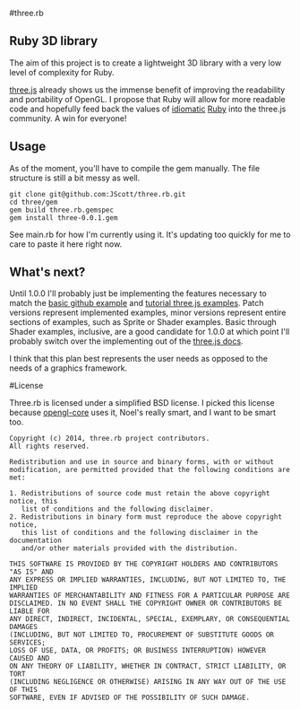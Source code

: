 #three.rb

## Ruby 3D library

The aim of this project is to create a lightweight 3D library with a very low level of complexity for Ruby.

[three.js](https://github.com/mrdoob/three.js/) already shows us the immense benefit of improving the readability and portability of OpenGL. I propose that Ruby will allow for more readable code and hopefully feed back the values of [idiomatic](http://rubylove.io/howto/2013/11/23/idomatic-ruby-1/) [Ruby](http://davidraffauf.com/2013/01/30/writing-more-idiomatic-ruby-code/) into the three.js community. A win for everyone!

## Usage

As of the moment, you'll have to compile the gem manually. The file structure is still a bit messy as well.

```
git clone git@github.com:JScott/three.rb.git
cd three/gem
gem build three.rb.gemspec
gem install three-0.0.1.gem
```

See main.rb for how I'm currently using it. It's updating too quickly for me to care to paste it here right now.

## What's next?

Until 1.0.0 I'll probably just be implementing the features necessary to match the [basic github example](https://github.com/mrdoob/three.js/blob/master/README.md) and [tutorial three.js examples](http://stemkoski.github.io/Three.js/). Patch versions represent implemented examples, minor versions represent entire sections of examples, such as Sprite or Shader examples. Basic through Shader examples, inclusive, are a good candidate for 1.0.0 at which point I'll probably switch over the implementing out of the [three.js docs](http://threejs.org/docs/).

I think that this plan best represents the user needs as opposed to the needs of a graphics framework.

#License

Three.rb is licensed under a simplified BSD license. I picked this license because [opengl-core](https://github.com/nilium/ruby-opengl) uses it, Noel's really smart, and I want to be smart too.

    Copyright (c) 2014, three.rb project contributors.
    All rights reserved.

    Redistribution and use in source and binary forms, with or without
    modification, are permitted provided that the following conditions are met:

    1. Redistributions of source code must retain the above copyright notice, this
       list of conditions and the following disclaimer.
    2. Redistributions in binary form must reproduce the above copyright notice,
       this list of conditions and the following disclaimer in the documentation
       and/or other materials provided with the distribution. 

    THIS SOFTWARE IS PROVIDED BY THE COPYRIGHT HOLDERS AND CONTRIBUTORS "AS IS" AND
    ANY EXPRESS OR IMPLIED WARRANTIES, INCLUDING, BUT NOT LIMITED TO, THE IMPLIED
    WARRANTIES OF MERCHANTABILITY AND FITNESS FOR A PARTICULAR PURPOSE ARE
    DISCLAIMED. IN NO EVENT SHALL THE COPYRIGHT OWNER OR CONTRIBUTORS BE LIABLE FOR
    ANY DIRECT, INDIRECT, INCIDENTAL, SPECIAL, EXEMPLARY, OR CONSEQUENTIAL DAMAGES
    (INCLUDING, BUT NOT LIMITED TO, PROCUREMENT OF SUBSTITUTE GOODS OR SERVICES;
    LOSS OF USE, DATA, OR PROFITS; OR BUSINESS INTERRUPTION) HOWEVER CAUSED AND
    ON ANY THEORY OF LIABILITY, WHETHER IN CONTRACT, STRICT LIABILITY, OR TORT
    (INCLUDING NEGLIGENCE OR OTHERWISE) ARISING IN ANY WAY OUT OF THE USE OF THIS
    SOFTWARE, EVEN IF ADVISED OF THE POSSIBILITY OF SUCH DAMAGE.
